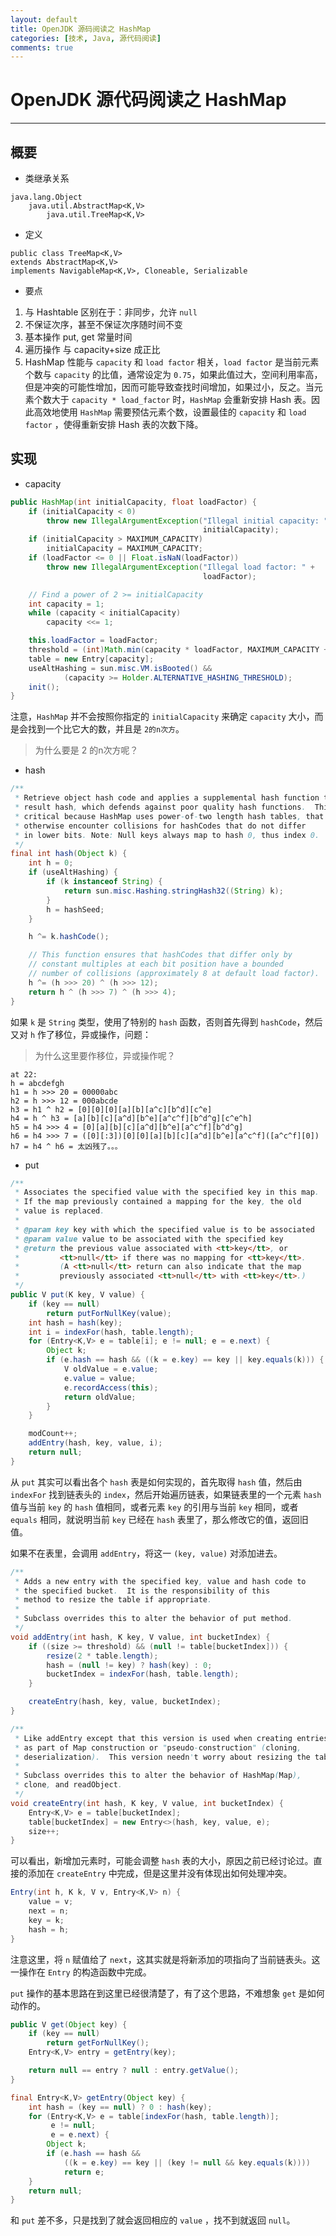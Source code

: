 ```yaml
---
layout: default
title: OpenJDK 源码阅读之 HashMap
categories: [技术, Java, 源代码阅读]
comments: true
---
```


# OpenJDK 源代码阅读之 HashMap

---

## 概要

* 类继承关系

```
java.lang.Object
    java.util.AbstractMap<K,V>
        java.util.TreeMap<K,V>
```

* 定义 

```
public class TreeMap<K,V>
extends AbstractMap<K,V>
implements NavigableMap<K,V>, Cloneable, Serializable
```

* 要点

1) 与 Hashtable 区别在于：非同步，允许 `null`
2) 不保证次序，甚至不保证次序随时间不变
3) 基本操作 put, get 常量时间
4) 遍历操作 与 capacity+size 成正比
5) HashMap 性能与 `capacity` 和 `load factor` 相关，`load factor` 是当前元素个数与 `capacity` 的比值，通常设定为 `0.75`，如果此值过大，空间利用率高，但是冲突的可能性增加，因而可能导致查找时间增加，如果过小，反之。当元素个数大于 `capacity * load_factor` 时，`HashMap` 会重新安排 Hash 表。因此高效地使用 `HashMap` 需要预估元素个数，设置最佳的 `capacity` 和 `load factor` ，使得重新安排 Hash 表的次数下降。


## 实现

* capacity

```java
public HashMap(int initialCapacity, float loadFactor) {
    if (initialCapacity < 0)
        throw new IllegalArgumentException("Illegal initial capacity: " +
                                           initialCapacity);
    if (initialCapacity > MAXIMUM_CAPACITY)
        initialCapacity = MAXIMUM_CAPACITY;
    if (loadFactor <= 0 || Float.isNaN(loadFactor))
        throw new IllegalArgumentException("Illegal load factor: " +
                                           loadFactor);

    // Find a power of 2 >= initialCapacity
    int capacity = 1;
    while (capacity < initialCapacity)
        capacity <<= 1;

    this.loadFactor = loadFactor;
    threshold = (int)Math.min(capacity * loadFactor, MAXIMUM_CAPACITY + 1);
    table = new Entry[capacity];
    useAltHashing = sun.misc.VM.isBooted() &&
            (capacity >= Holder.ALTERNATIVE_HASHING_THRESHOLD);
    init();
}
```

注意，`HashMap` 并不会按照你指定的 `initialCapacity` 来确定 `capacity` 大小，而是会找到一个比它大的数，并且是 `2的n次方`。

> 为什么要是 2 的n次方呢？



* hash 

```java
/**
 * Retrieve object hash code and applies a supplemental hash function to the
 * result hash, which defends against poor quality hash functions.  This is
 * critical because HashMap uses power-of-two length hash tables, that
 * otherwise encounter collisions for hashCodes that do not differ
 * in lower bits. Note: Null keys always map to hash 0, thus index 0.
 */
final int hash(Object k) {
    int h = 0;
    if (useAltHashing) {
        if (k instanceof String) {
            return sun.misc.Hashing.stringHash32((String) k);
        }
        h = hashSeed;
    }

    h ^= k.hashCode();

    // This function ensures that hashCodes that differ only by
    // constant multiples at each bit position have a bounded
    // number of collisions (approximately 8 at default load factor).
    h ^= (h >>> 20) ^ (h >>> 12);
    return h ^ (h >>> 7) ^ (h >>> 4);
}
```


如果 `k` 是 `String` 类型，使用了特别的 `hash` 函数，否则首先得到 `hashCode`，然后又对 `h` 作了移位，异或操作，问题：

> 为什么这里要作移位，异或操作呢？

```
at 22: 
h = abcdefgh
h1 = h >>> 20 = 00000abc
h2 = h >>> 12 = 000abcde
h3 = h1 ^ h2 = [0][0][0][a][b][a^c][b^d][c^e]
h4 = h ^ h3 = [a][b][c][a^d][b^e][a^c^f][b^d^g][c^e^h]
h5 = h4 >>> 4 = [0][a][b][c][a^d][b^e][a^c^f][b^d^g]
h6 = h4 >>> 7 = ([0][:3])[0][0][a][b][c][a^d][b^e][a^c^f]([a^c^f][0])
h7 = h4 ^ h6 = 太凶残了。。。
```

* put

```java
/**
 * Associates the specified value with the specified key in this map.
 * If the map previously contained a mapping for the key, the old
 * value is replaced.
 *
 * @param key key with which the specified value is to be associated
 * @param value value to be associated with the specified key
 * @return the previous value associated with <tt>key</tt>, or
 *         <tt>null</tt> if there was no mapping for <tt>key</tt>.
 *         (A <tt>null</tt> return can also indicate that the map
 *         previously associated <tt>null</tt> with <tt>key</tt>.)
 */
public V put(K key, V value) {
    if (key == null)
        return putForNullKey(value);
    int hash = hash(key);
    int i = indexFor(hash, table.length);
    for (Entry<K,V> e = table[i]; e != null; e = e.next) {
        Object k;
        if (e.hash == hash && ((k = e.key) == key || key.equals(k))) {
            V oldValue = e.value;
            e.value = value;
            e.recordAccess(this);
            return oldValue;
        }
    }

    modCount++;
    addEntry(hash, key, value, i);
    return null;
}
```

从 `put` 其实可以看出各个 `hash` 表是如何实现的，首先取得 `hash` 值，然后由 `indexFor` 找到链表头的 `index`，然后开始遍历链表，如果链表里的一个元素 `hash` 值与当前 `key` 的 `hash` 值相同，或者元素 `key` 的引用与当前 `key` 相同，或者 `equals` 相同，就说明当前 `key` 已经在 `hash` 表里了，那么修改它的值，返回旧值。

如果不在表里，会调用 `addEntry`，将这一 `(key, value)` 对添加进去。

```java
/**
 * Adds a new entry with the specified key, value and hash code to
 * the specified bucket.  It is the responsibility of this
 * method to resize the table if appropriate.
 *
 * Subclass overrides this to alter the behavior of put method.
 */
void addEntry(int hash, K key, V value, int bucketIndex) {
    if ((size >= threshold) && (null != table[bucketIndex])) {
        resize(2 * table.length);
        hash = (null != key) ? hash(key) : 0;
        bucketIndex = indexFor(hash, table.length);
    }

    createEntry(hash, key, value, bucketIndex);
}

/**
 * Like addEntry except that this version is used when creating entries
 * as part of Map construction or "pseudo-construction" (cloning,
 * deserialization).  This version needn't worry about resizing the table.
 *
 * Subclass overrides this to alter the behavior of HashMap(Map),
 * clone, and readObject.
 */
void createEntry(int hash, K key, V value, int bucketIndex) {
    Entry<K,V> e = table[bucketIndex];
    table[bucketIndex] = new Entry<>(hash, key, value, e);
    size++;
}
```

可以看出，新增加元素时，可能会调整 `hash` 表的大小，原因之前已经讨论过。直接的添加在 `createEntry` 中完成，但是这里并没有体现出如何处理冲突。


```java
Entry(int h, K k, V v, Entry<K,V> n) {
    value = v;
    next = n;
    key = k;
    hash = h;
}
```

注意这里，将 `n` 赋值给了 `next`，这其实就是将新添加的项指向了当前链表头。这一操作在 `Entry` 的构造函数中完成。

`put` 操作的基本思路在到这里已经很清楚了，有了这个思路，不难想象 `get` 是如何动作的。

```java
public V get(Object key) {
    if (key == null)
        return getForNullKey();
    Entry<K,V> entry = getEntry(key);

    return null == entry ? null : entry.getValue();
}

final Entry<K,V> getEntry(Object key) {
    int hash = (key == null) ? 0 : hash(key);
    for (Entry<K,V> e = table[indexFor(hash, table.length)];
         e != null;
         e = e.next) {
        Object k;
        if (e.hash == hash &&
            ((k = e.key) == key || (key != null && key.equals(k))))
            return e;
    }
    return null;
}
```

和 `put` 差不多，只是找到了就会返回相应的 `value` ，找不到就返回 `null`。
